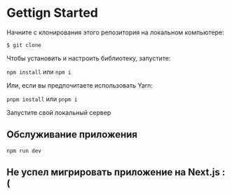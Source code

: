 # Gettign Started

Начните с клонирования этого репозитория на локальном компьютере:

`$ git clone `

Чтобы установить и настроить библиотеку, запустите:

`npm install` или `npm i`

Или, если вы предпочитаете использовать Yarn:

`pnpm install` или `pnpm i`

Запустите свой локальный сервер

## Обслуживание приложения

`npm run dev`

## Не успел мигрировать приложение на Next.js :(
